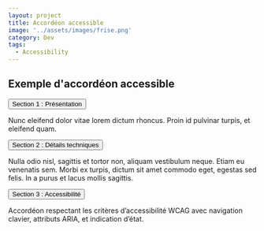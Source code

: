```yaml
---
layout: project
title: Accordéon accessible
image: '../assets/images/frise.png'
category: Dev
tags:
  - Accessibility
---
```


<div class="max-w-2xl mx-auto my-8" id="accessible-accordion">
  <h2 id="accordion-title" class="text-2xl font-bold mb-4">Exemple d'accordéon accessible</h2>

  <div class="border-b border-gray-300">
    <button
      class="w-full text-left py-3 px-4 font-semibold hover:bg-gray-100 focus:outline-none focus:ring-2 focus:ring-offset-2 focus:ring-[#99bcc1]"
      aria-expanded="false"
      aria-controls="section1"
      id="accordion-header-1"
    >
      Section 1 : Présentation
    </button>
    <div
      id="section1"
      role="region"
      aria-labelledby="accordion-header-1"
      class="hidden px-4 pb-4 text-gray-700"
    >
      <p>Nunc eleifend dolor vitae lorem dictum rhoncus. Proin id pulvinar turpis, et eleifend quam.</p>
    </div>
  </div>

  <div class="border-b border-gray-300">
    <button
      class="w-full text-left py-3 px-4 font-semibold hover:bg-gray-100 focus:outline-none focus:ring-2 focus:ring-offset-2 focus:ring-[#99bcc1]"
      aria-expanded="false"
      aria-controls="section2"
      id="accordion-header-2"
    >
      Section 2 : Détails techniques
    </button>
    <div
      id="section2"
      role="region"
      aria-labelledby="accordion-header-2"
      class="hidden px-4 pb-4 text-gray-700"
    >
      <p>Nulla odio nisl, sagittis et tortor non, aliquam vestibulum neque. Etiam eu venenatis sem. Morbi ex turpis, dictum sit amet commodo eget, egestas sed felis. In a purus et lacus mollis sagittis.</p>
    </div>
  </div>

  <div class="border-b border-gray-300">
    <button
      class="w-full text-left py-3 px-4 font-semibold hover:bg-gray-100 focus:outline-none focus:ring-2 focus:ring-offset-2 focus:ring-[#99bcc1]"
      aria-expanded="false"
      aria-controls="section3"
      id="accordion-header-3"
    >
      Section 3 : Accessibilité
    </button>
    <div
      id="section3"
      role="region"
      aria-labelledby="accordion-header-3"
      class="hidden px-4 pb-4 text-gray-700"
    >
      <p>Accordéon respectant les critères d’accessibilité WCAG avec navigation clavier, attributs ARIA, et indication d’état.</p>
    </div>
  </div>
</div>

<script>
  document.querySelectorAll('#accessible-accordion button').forEach(button => {
    button.addEventListener('click', () => {
      const expanded = button.getAttribute('aria-expanded') === 'true';
      const content = document.getElementById(button.getAttribute('aria-controls'));

      button.setAttribute('aria-expanded', !expanded);
      content.classList.toggle('hidden');
    });
  });
</script>
